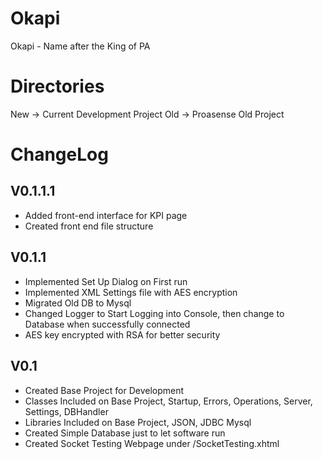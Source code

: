 # Okapi
Okapi - Name after the King of PA

# Directories
New -> Current Development Project
Old -> Proasense Old Project

# ChangeLog

## V0.1.1.1
- Added front-end interface for KPI page
- Created front end file structure

## V0.1.1
- Implemented Set Up Dialog on First run
- Implemented XML Settings file with AES encryption
- Migrated Old DB to Mysql
- Changed Logger to Start Logging into Console, then change to Database when successfully connected
- AES key encrypted with RSA for better security

## V0.1
- Created Base Project for Development
- Classes Included on Base Project, Startup, Errors, Operations, Server, Settings, DBHandler
- Libraries Included on Base Project, JSON, JDBC Mysql
- Created Simple Database just to let software run
- Created Socket Testing Webpage under /SocketTesting.xhtml
